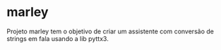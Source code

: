 # marley
Projeto marley tem o objetivo de criar um assistente com conversão de strings em fala usando a lib pyttx3.
